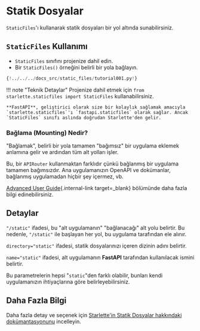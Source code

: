 # Statik Dosyalar

`StaticFiles`'ı kullanarak statik dosyaları bir yol altında sunabilirsiniz.

## `StaticFiles` Kullanımı

* `StaticFiles` sınıfını projenize dahil edin.
* Bir `StaticFiles()` örneğini belirli bir yola bağlayın.

```Python hl_lines="2  6"
{!../../../docs_src/static_files/tutorial001.py!}
```

!!! note "Teknik Detaylar"
    Projenize dahil etmek için `from starlette.staticfiles import StaticFiles` kullanabilirsiniz.

    **FastAPI**, geliştirici olarak size bir kolaylık sağlamak amacıyla `starlette.staticfiles`'ı `fastapi.staticfiles` olarak sağlar. Ancak `StaticFiles` sınıfı aslında doğrudan Starlette'den gelir.

### Bağlama (Mounting) Nedir?

"Bağlamak", belirli bir yola tamamen "bağımsız" bir uygulama eklemek anlamına gelir ve ardından tüm alt yolları işler.

Bu, bir `APIRouter` kullanmaktan farklıdır çünkü bağlanmış bir uygulama tamamen bağımsızdır. Ana uygulamanızın OpenAPI ve dokümanlar, bağlanmış uygulamadan hiçbir şey içermez, vb.

[Advanced User Guide](../advanced/index.md){.internal-link target=_blank} bölümünde daha fazla bilgi edinebilirsiniz.

## Detaylar

`"/static"` ifadesi, bu "alt uygulamanın" "bağlanacağı" alt yolu belirtir. Bu nedenle, `"/static"` ile başlayan her yol, bu uygulama tarafından ele alınır.

`directory="static"` ifadesi, statik dosyalarınızı içeren dizinin adını belirtir.

`name="static"` ifadesi, alt uygulamanın **FastAPI** tarafından kullanılacak ismini belirtir.

Bu parametrelerin hepsi "`static`"den farklı olabilir, bunları kendi uygulamanızın ihtiyaçlarına göre belirleyebilirsiniz.

## Daha Fazla Bilgi

Daha fazla detay ve seçenek için <a href="https://www.starlette.io/staticfiles/" class="external-link" target="_blank">Starlette'in Statik Dosyalar hakkındaki dokümantasyonunu</a> incelleyin.
